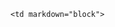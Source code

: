 	<td markdown="block">
<!-- 
* [](slides//.html)
* [](slides//.html)
-->
</td>
	<td markdown="block">
</td>
	<td markdown="block">
<!--
* [](assignments/.html)
-->
</td>
